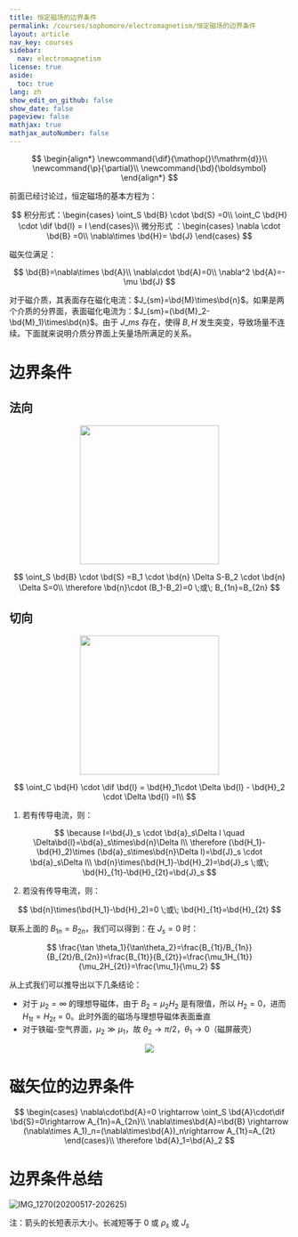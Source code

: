 ```yaml
---
title: 恒定磁场的边界条件
permalink: /courses/sophomore/electromagnetism/恒定磁场的边界条件
layout: article
nav_key: courses
sidebar:
  nav: electromagnetism
license: true
aside:
  toc: true
lang: zh
show_edit_on_github: false
show_date: false
pageview: false
mathjax: true
mathjax_autoNumber: false
---
```


<!--more-->

$$
\begin{align*}
\newcommand{\dif}{\mathop{}\!\mathrm{d}}\\
\newcommand{\p}{\partial}\\
\newcommand{\bd}{\boldsymbol}
\end{align*}
$$

前面已经讨论过，恒定磁场的基本方程为：

$$
积分形式：\begin{cases}
\oint_S \bd{B} \cdot \bd{S} =0\\
\oint_C \bd{H} \cdot \dif \bd{l} = I
\end{cases}\\
微分形式 ：\begin{cases}
\nabla \cdot \bd{B}  =0\\
\nabla\times \bd{H}= \bd{J}
\end{cases}
$$

磁矢位满足：

$$
\bd{B}=\nabla\times \bd{A}\\
\nabla\cdot \bd{A}=0\\
\nabla^2 \bd{A}=-\mu \bd{J}
$$

对于磁介质，其表面存在磁化电流：$J_{sm}=\bd{M}\times\bd{n}$。如果是两个介质的分界面，表面磁化电流为：$J_{sm}=(\bd{M}_2-\bd{M}_1)\times\bd{n}$。由于 $J\_{ms}$ 存在，使得 $B,H$ 发生突变，导致场量不连续。下面就来说明介质分界面上矢量场所满足的关系。

# 边界条件

## 法向

<center><img src="https://i.loli.net/2020/04/22/859GOVpkUX6h4If.jpg" width="250"></center>

$$
\oint_S \bd{B} \cdot \bd{S} =B_1 \cdot \bd{n} \Delta S-B_2 \cdot \bd{n} \Delta S=0\\
\therefore \bd{n}\cdot (B_1-B_2)=0 \;或\; B_{1n}=B_{2n}
$$

## 切向

<center><img src="https://i.loli.net/2020/05/17/h4YQcNH9rsdmMGu.jpg" width="250"></center>

$$
\oint_C \bd{H} \cdot \dif \bd{l} = \bd{H}_1\cdot \Delta \bd{l} - \bd{H}_2 \cdot \Delta \bd{l} =I\\
$$

1. 若有传导电流，则：

$$
\because I=\bd{J}_s \cdot \bd{a}_s\Delta l \quad \Delta\bd{l}=\bd{a}_s\times\bd{n}\Delta l\\
\therefore (\bd{H_1}-\bd{H}_2)\times (\bd{a}_s\times\bd{n}\Delta l)=\bd{J}_s \cdot \bd{a}_s\Delta l\\
\bd{n}\times(\bd{H_1}-\bd{H}_2)=\bd{J}_s \;或\; \bd{H}_{1t}-\bd{H}_{2t}=\bd{J}_s
$$

2. 若没有传导电流，则：

$$
\bd{n}\times(\bd{H_1}-\bd{H}_2)=0 \;或\; \bd{H}_{1t}=\bd{H}_{2t}
$$

联系上面的 $B_{1n}=B_{2n}$，我们可以得到：在 $J_s=0$ 时：

$$
\frac{\tan \theta_1}{\tan\theta_2}=\frac{B_{1t}/B_{1n}}{B_{2t}/B_{2n}}=\frac{B_{1t}}{B_{2t}}=\frac{\mu_1H_{1t}}{\mu_2H_{2t}}=\frac{\mu_1}{\mu_2}
$$

从上式我们可以推导出以下几条结论：

* 对于 $\mu_2=\infty$ 的理想导磁体，由于 $B_2=\mu_2 H_2$ 是有限值，所以 $H_2=0$，进而 $H_{1t}=H_{2t}=0$。此时外面的磁场与理想导磁体表面垂直
* 对于铁磁-空气界面，$\mu_2 \gg \mu_1$，故 $\theta_2 \rightarrow \pi/2$，$\theta_1\rightarrow0$（磁屏蔽壳）

<center><img src="http://www.elecfans.com/uploads/allimg/160929/2160275-16092911224R45.png"></center>

# 磁矢位的边界条件

$$
\begin{cases}
\nabla\cdot\bd{A}=0 \rightarrow \oint_S \bd{A}\cdot\dif \bd{S}=0\rightarrow A_{1n}=A_{2n}\\
\nabla\times\bd{A}=\bd{B} \rightarrow (\nabla\times A_1)_n=(\nabla\times\bd{A})_n\rightarrow A_{1t}=A_{2t}
\end{cases}\\
\therefore \bd{A}_1=\bd{A}_2
$$

# 边界条件总结

![IMG_1270(20200517-202625)](https://i.loli.net/2020/05/17/ILwZ6sOoJivKV94.jpg)

注：箭头的长短表示大小。长减短等于 0 或 $\rho_s$ 或 $J_s$